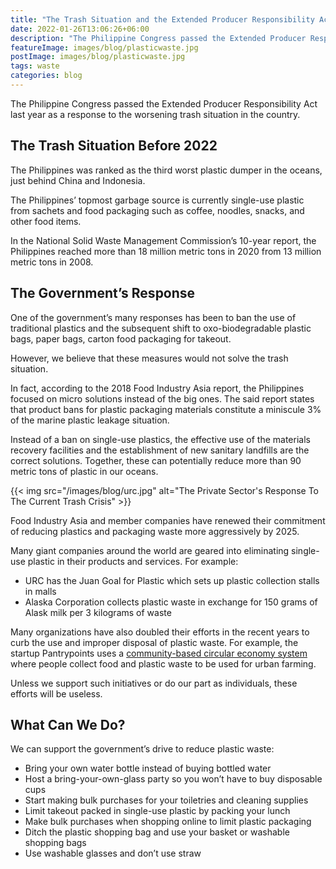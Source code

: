 ```yaml
---
title: "The Trash Situation and the Extended Producer Responsibility Act of 2022"
date: 2022-01-26T13:06:26+06:00
description: "The Philippine Congress passed the Extended Producer Responsibility Act last year as a response to the worsening trash situation in the country"
featureImage: images/blog/plasticwaste.jpg
postImage: images/blog/plasticwaste.jpg
tags: waste
categories: blog
---
```



The Philippine Congress passed the Extended Producer Responsibility Act last year as a response to the worsening trash situation in the country. 


## The Trash Situation Before 2022

The Philippines was ranked as the third worst plastic dumper in the oceans, just behind China and Indonesia. 

<!-- ), more drastic solutions need to be considered 1 Here we present Philippines’ grim trash situation and where we are heading in addressing this issue. -->

The Philippines’ topmost garbage source is currently single-use plastic from sachets and food packaging such as coffee, noodles, snacks, and other food items. 

<!--  materials is . Sorry, bubble tea lovers, but you’re a large contributor to the current trash crisis 2 -->

In the National Solid Waste Management Commission’s 10-year report, the Philippines reached more than 18 million metric tons in 2020 from 13 million metric tons in 2008. <!-- If this trend keeps up, the Philippine trash situation will only grow worse. -->


## The Government’s Response

One of the government’s many responses has been to ban the use of traditional plastics and the subsequent shift to oxo-biodegradable plastic bags, paper bags, carton food packaging for takeout. 

However, we believe that these measures would not solve the trash situation. 

In fact, according to the 2018 Food Industry Asia report, the Philippines focused on micro solutions instead of the big ones. The said report states that product bans for plastic packaging materials constitute a miniscule 3% of the marine plastic leakage situation.

Instead of a ban on single-use plastics, the effective use of the materials recovery facilities and the establishment of new sanitary landfills are the correct solutions. Together, these can potentially reduce more than 90 metric tons of plastic in our oceans.

<!-- In response to the pollution issue in general, the Philippine legislative arm had enacted several laws. Here’s a rundown of national laws pertaining to this issue. -->

{{< img src="/images/blog/urc.jpg" alt="The Private Sector's Response To The Current Trash Crisis" >}}


Food Industry Asia and member companies have renewed their commitment of reducing plastics and packaging waste more aggressively by 2025.

Many giant companies around the world are geared into eliminating single-use plastic in their products and services. For example:

<ul>
	<li>URC has the Juan Goal for Plastic which sets up plastic collection stalls in malls</li>
	<li>Alaska Corporation collects plastic waste in exchange for 150 grams of Alask milk per 3 kilograms of waste</li>
</ul>


Many organizations have also doubled their efforts in the recent years to curb the use and improper disposal of plastic waste. For example, the startup Pantrypoints uses a [community-based circular economy system](https://circle.pantrypoints.com) where people collect food and plastic waste to be used for urban farming.  

Unless we support such initiatives or do our part as individuals, these efforts will be useless. 



## What Can We Do? 

<!-- Work as a Community! -->

<!-- things we can do to reduce plastic waste ending in dumpsites and oceans
As individuals, what can  -->

We can support the government’s drive to reduce plastic waste:  
- Bring your own water bottle instead of buying bottled water
- Host a bring-your-own-glass party so you won’t have to buy disposable cups
- Start making bulk purchases for your toiletries and cleaning supplies
- Limit takeout packed in single-use plastic by packing your lunch
- Make bulk purchases when shopping online to limit plastic packaging
- Ditch the plastic shopping bag and use your basket or washable shopping bags
- Use washable glasses and don’t use straw


